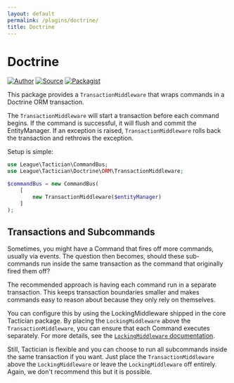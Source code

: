 ```yaml
---
layout: default
permalink: /plugins/doctrine/
title: Doctrine
---
```


# Doctrine

[![Author](http://img.shields.io/badge/author-@rosstuck-blue.svg?style=flat-square)](https://twitter.com/rosstuck)
[![Source](http://img.shields.io/badge/source-league/tactician--doctrine-blue.svg?style=flat-square)](https://github.com/thephpleague/tactician-doctrine)
[![Packagist](http://img.shields.io/packagist/v/league/tactician--doctrine.svg?style=flat-square)](https://packagist.org/packages/league/tactician-doctrine)

This package provides a `TransactionMiddleware` that wraps commands in a Doctrine ORM transaction.

The `TransactionMiddleware` will start a transaction before each command begins. If the command is successful, it will flush and commit the EntityManager. If an exception is raised, `TransactionMiddleware` rolls back the transaction and rethrows the exception.

Setup is simple:

~~~php
use League\Tactician\CommandBus;
use League\Tactician\Doctrine\ORM\TransactionMiddleware;

$commandBus = new CommandBus(
    [
        new TransactionMiddleware($entityManager)
    ]
);
~~~

## Transactions and Subcommands
Sometimes, you might have a Command that fires off more commands, usually via events. The question then becomes, should these sub-commands run inside the same transaction as the command that originally fired them off?

The recommended approach is having each command run in a separate transaction. This keeps transaction boundaries smaller and makes commands easy to reason about because they only rely on themselves.

You can configure this by using the LockingMiddleware shipped in the core Tactician package. By placing the `LockingMiddleware` above the `TransactionMiddleware`, you can ensure that each Command executes separately. For more details, see the [`LockingMiddleware` documentation](/plugins/locking-middleware/).

Still, Tactician is flexible and you can choose to run all subcommands inside the same transaction if you want. Just place the `TransactionMiddleware` above the `LockingMiddleware` or leave the `LockingMiddleware` off entirely. Again, we don't recommend this but it is possible.
